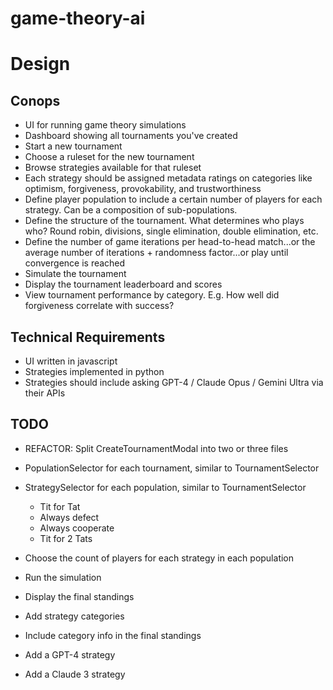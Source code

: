 # game-theory-ai

# Design

## Conops

- UI for running game theory simulations
- Dashboard showing all tournaments you've created
- Start a new tournament
- Choose a ruleset for the new tournament
- Browse strategies available for that ruleset
- Each strategy should be assigned metadata ratings on categories like optimism, forgiveness, provokability, and trustworthiness
- Define player population to include a certain number of players for each strategy. Can be a composition of sub-populations.
- Define the structure of the tournament. What determines who plays who? Round robin, divisions, single elimination, double elimination, etc.
- Define the number of game iterations per head-to-head match...or the average number of iterations + randomness factor...or play until convergence is reached
- Simulate the tournament
- Display the tournament leaderboard and scores
- View tournament performance by category. E.g. How well did forgiveness correlate with success?

## Technical Requirements

- UI written in javascript
- Strategies implemented in python
- Strategies should include asking GPT-4 / Claude Opus / Gemini Ultra via their APIs

## TODO

- REFACTOR: Split CreateTournamentModal into two or three files

- PopulationSelector for each tournament, similar to TournamentSelector
- StrategySelector for each population, similar to TournamentSelector
    - Tit for Tat
    - Always defect
    - Always cooperate
    - Tit for 2 Tats
- Choose the count of players for each strategy in each population
- Run the simulation
- Display the final standings
- Add strategy categories
- Include category info in the final standings
- Add a GPT-4 strategy
- Add a Claude 3 strategy